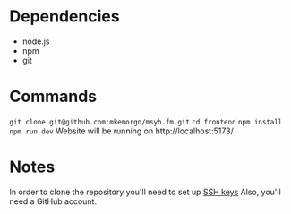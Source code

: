 # Dependencies
- node.js
- npm
- git

# Commands
`git clone git@github.com:mkemorgn/msyh.fm.git`
`cd frontend`
`npm install`
`npm run dev` Website will be running on http://localhost:5173/

# Notes
In order to clone the repository you'll need to set up [SSH keys](https://docs.github.com/en/authentication/connecting-to-github-with-ssh/adding-a-new-ssh-key-to-your-github-account?platform=mac&tool=webui)
Also, you'll need a GitHub account.  
